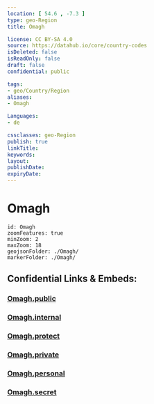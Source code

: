 ```yaml
---
location: [ 54.6 , -7.3 ] 
type: geo-Region
title: Omagh

license: CC BY-SA 4.0
source: https://datahub.io/core/country-codes
isDeleted: false
isReadOnly: false
draft: false
confidential: public

tags:
- geo/Country/Region
aliases:
- Omagh

Languages:
- de

cssclasses: geo-Region
publish: true
linkTitle: 
keywords: 
layout: 
publishDate: 
expiryDate: 
---
```


# Omagh

```leaflet
id: Omagh
zoomFeatures: true 
minZoom: 2 
maxZoom: 18
geojsonFolder: ./Omagh/
markerFolder: ./Omagh/
```


## Confidential Links & Embeds: 

### [Omagh.public](/_public/\Earth\Continent\Europe\Europe~North\UK\Ireland~North\counties~Ireland~North\Fermanagh_and_Omagh\cities~FermanaghandOmaghOmagh.public.md) 

### [Omagh.internal](/_internal/\Earth\Continent\Europe\Europe~North\UK\Ireland~North\counties~Ireland~North\Fermanagh_and_Omagh\cities~FermanaghandOmaghOmagh.internal.md) 

### [Omagh.protect](/_protect/\Earth\Continent\Europe\Europe~North\UK\Ireland~North\counties~Ireland~North\Fermanagh_and_Omagh\cities~FermanaghandOmaghOmagh.protect.md) 

### [Omagh.private](/_private/\Earth\Continent\Europe\Europe~North\UK\Ireland~North\counties~Ireland~North\Fermanagh_and_Omagh\cities~FermanaghandOmaghOmagh.private.md) 

### [Omagh.personal](/_personal/\Earth\Continent\Europe\Europe~North\UK\Ireland~North\counties~Ireland~North\Fermanagh_and_Omagh\cities~FermanaghandOmaghOmagh.personal.md) 

### [Omagh.secret](/_secret/\Earth\Continent\Europe\Europe~North\UK\Ireland~North\counties~Ireland~North\Fermanagh_and_Omagh\cities~FermanaghandOmaghOmagh.secret.md)

